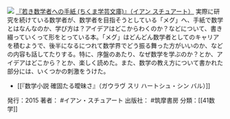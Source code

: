 
[![](https://images-fe.ssl-images-amazon.com/images/I/5143RAeHgrL._SL160_.jpg)](http://www.amazon.co.jp/exec/obidos/ASIN/4480096736/choiyaki81-22/ref=nosim)
[『若き数学者への手紙 (ちくま学芸文庫)』（イアン スチュアート）](http://www.amazon.co.jp/exec/obidos/ASIN/4480096736/choiyaki81-22/ref=nosim)
実際に研究を続けている数学者が、数学者を目指そうとしている「メグ」へ、手紙で数学とはなんなのか、学び方は？アイデアはどこからわくのか？などについて、書き綴っていくって形をとっている本。「メグ」はどんどん数学者としてのキャリアを積むようで、後半になるにつれて数学界でどう振る舞った方がいいのか、などの内容も話してたりする。特に、序盤のあたり、なぜ数学を学ぶのか？とか、アイデアはどこから？とか、楽しく読めた。また、数学の教え方について書かれた部分には、いくつかの刺激をうけた。

- [[『数学小説 確固たる曖昧さ』（ガウラヴ スリ ハートシュ・シン バル）]]

発行：2015
著者： #イアン・スチュアート 
出版社： #筑摩書房
分類：[[41数学]]